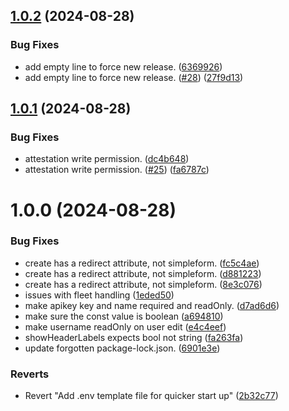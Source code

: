 ## [1.0.2](https://github.com/unipoin/open-balena-ui/compare/v1.0.1...v1.0.2) (2024-08-28)


### Bug Fixes

* add empty line to force new release. ([6369926](https://github.com/unipoin/open-balena-ui/commit/63699268c323977be43e1a0530b2cc905c8a3cf6))
* add empty line to force new release. ([#28](https://github.com/unipoin/open-balena-ui/issues/28)) ([27f9d13](https://github.com/unipoin/open-balena-ui/commit/27f9d13487ce4c74c2e4b214f31bdfbc3ae3a4ec))

## [1.0.1](https://github.com/unipoin/open-balena-ui/compare/v1.0.0...v1.0.1) (2024-08-28)


### Bug Fixes

* attestation write permission. ([dc4b648](https://github.com/unipoin/open-balena-ui/commit/dc4b6485462d4e8be493def2b8f42ab829ca54b8))
* attestation write permission. ([#25](https://github.com/unipoin/open-balena-ui/issues/25)) ([fa6787c](https://github.com/unipoin/open-balena-ui/commit/fa6787ce2c4e41c07b8f24ee875ebac68b9e43f7))

# 1.0.0 (2024-08-28)


### Bug Fixes

* create has a redirect attribute, not simpleform. ([fc5c4ae](https://github.com/unipoin/open-balena-ui/commit/fc5c4ae5f4555e8625489139d281024a332af568))
* create has a redirect attribute, not simpleform. ([d881223](https://github.com/unipoin/open-balena-ui/commit/d88122326e8394ca0928b6e9bb47c71142c0cf93))
* create has a redirect attribute, not simpleform. ([8e3c076](https://github.com/unipoin/open-balena-ui/commit/8e3c0766fa74f454b0492fa3ced2f0cfa715b066))
* issues with fleet handling ([1eded50](https://github.com/unipoin/open-balena-ui/commit/1eded503216e574ff0629807d5b4d5c9d2dda073))
* make apikey key and name required and readOnly. ([d7ad6d6](https://github.com/unipoin/open-balena-ui/commit/d7ad6d6388113d2b9d16e32b5523b57412e1577c))
* make sure the const value is boolean ([a694810](https://github.com/unipoin/open-balena-ui/commit/a6948103f2ff83cbd9b167ab9f4bc94e14e229ce))
* make username readOnly on user edit ([e4c4eef](https://github.com/unipoin/open-balena-ui/commit/e4c4eef7ee4caade71bc102c4525ae6d20b614fd))
* showHeaderLabels expects bool not string ([fa263fa](https://github.com/unipoin/open-balena-ui/commit/fa263fa67e271dddcf44eb8e27a11748e02d957b))
* update forgotten package-lock.json. ([6901e3e](https://github.com/unipoin/open-balena-ui/commit/6901e3ec4b5ef0d067724021a8c3308355f16408))


### Reverts

* Revert "Add .env template file for quicker start up" ([2b32c77](https://github.com/unipoin/open-balena-ui/commit/2b32c77cb69a3ecdb70474a52ffd264b9d7c1846))
